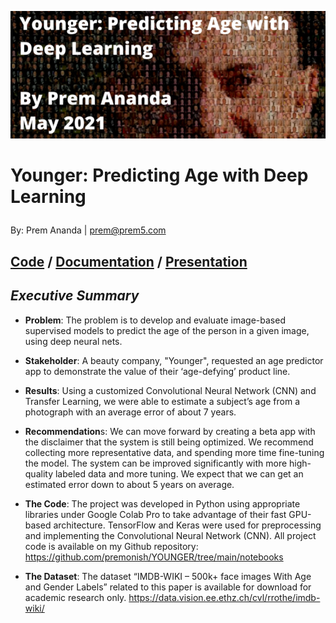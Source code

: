 ![cover_photo](./images/prem_mosaic4.PNG)

# Younger: Predicting Age with Deep Learning<p>
By: Prem Ananda | prem@prem5.com <p>
## [Code](https://github.com/premonish/YOUNGER/tree/main/notebooks) / [Documentation](https://github.com/premonish/YOUNGER/blob/main/reports/younger_capstone_project_report.pdf) / [Presentation](https://github.com/premonish/YOUNGER/blob/main/reports/Capstone_Presentation_Prem_Ananda.pdf)



## *Executive Summary*

* **Problem**: The problem is to develop and evaluate image-based supervised models to predict the age of the person in a given image, using deep neural nets.

* **Stakeholder**: A beauty company, "Younger", requested an age predictor app to demonstrate the value of their ‘age-defying’ product line. 

* **Results**: Using a customized Convolutional Neural Network (CNN) and Transfer Learning, we were able to estimate a subject’s age from a photograph with an average error of about 7 years. 			
		
* **Recommendation**s: We can move forward by creating a beta app with the disclaimer that the system is still being optimized. We recommend collecting more representative data, and spending more time fine-tuning the model. The system can be improved significantly with more high-quality labeled data and more tuning. We expect that we can get an estimated error down to about 5 years on average.

* **The Code**:
The project was developed in Python using appropriate libraries under Google Colab Pro to take advantage of their fast GPU-based architecture. TensorFlow and Keras were used for preprocessing and implementing the Convolutional Neural Network (CNN).
All project code is available on my Github repository: https://github.com/premonish/YOUNGER/tree/main/notebooks

* **The Dataset**:
The dataset “IMDB-WIKI – 500k+ face images With Age and Gender Labels” related to this paper is available for download for academic research only.
https://data.vision.ee.ethz.ch/cvl/rrothe/imdb-wiki/
